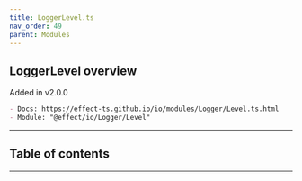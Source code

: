 ```yaml
---
title: LoggerLevel.ts
nav_order: 49
parent: Modules
---
```


## LoggerLevel overview

Added in v2.0.0

```md
- Docs: https://effect-ts.github.io/io/modules/Logger/Level.ts.html
- Module: "@effect/io/Logger/Level"
```

---

<h2 class="text-delta">Table of contents</h2>

---
